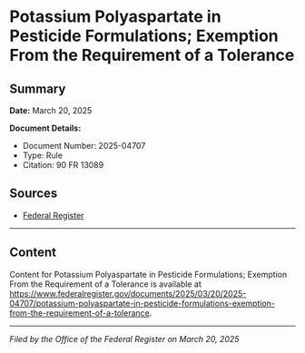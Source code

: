 # Potassium Polyaspartate in Pesticide Formulations; Exemption From the Requirement of a Tolerance

## Summary

**Date:** March 20, 2025

**Document Details:**
- Document Number: 2025-04707
- Type: Rule
- Citation: 90 FR 13089

## Sources
- [Federal Register](https://www.federalregister.gov/documents/2025/03/20/2025-04707/potassium-polyaspartate-in-pesticide-formulations-exemption-from-the-requirement-of-a-tolerance)

---

## Content

Content for Potassium Polyaspartate in Pesticide Formulations; Exemption From the Requirement of a Tolerance is available at https://www.federalregister.gov/documents/2025/03/20/2025-04707/potassium-polyaspartate-in-pesticide-formulations-exemption-from-the-requirement-of-a-tolerance.

---

*Filed by the Office of the Federal Register on March 20, 2025*
